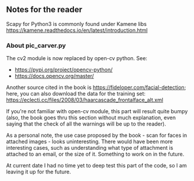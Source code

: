 ## Notes for the reader

Scapy for Python3 is commonly found under Kamene libs https://kamene.readthedocs.io/en/latest/introduction.html<br>

### About pic_carver.py 

The cv2 module is now replaced by open-cv python. See: <br>
- https://pypi.org/project/opencv-python/
- https://docs.opencv.org/master/

Another source cited in the book is https://fideloper.com/facial-detection; 
<br>here, you can also download the data for the training set: https://eclecti.cc/files/2008/03/haarcascade_frontalface_alt.xml

If you're not familiar with open-cv module, this part will result quite bumpy (also, the book goes thru this section without much explanation, even saying that the check of all the warnings will be up to the reader). <br>

As a personal note, the use case proposed by the book - scan for faces in attached images - looks uninteresting. There would have been more interesting cases, such as understanding what type of attachment is attached to an email, or the size of it. Something to work on in the future.

At current date I had no time yet to deep test this part of the code, so I am leaving it up for the future.
                                                                                                                                                  

